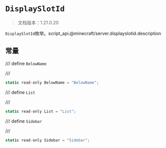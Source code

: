 # `DisplaySlotId`

> 文档版本：1.21.0.20

`DisplaySlotId`枚举。script_api.@minecraft/server.displayslotid.description

## 常量

/// define
`BelowName`


///

```js
static read-only BelowName = "BelowName";
```


/// define
`List`


///

```js
static read-only List = "List";
```


/// define
`Sidebar`


///

```js
static read-only Sidebar = "Sidebar";
```

